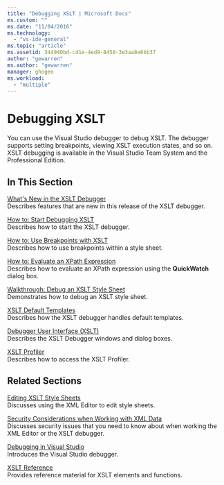 ```yaml
---
title: "Debugging XSLT | Microsoft Docs"
ms.custom: ""
ms.date: "11/04/2016"
ms.technology: 
  - "vs-ide-general"
ms.topic: "article"
ms.assetid: 344940bd-c41e-4ed9-8458-3e3aa8e6bb37
author: "gewarren"
ms.author: "gewarren"
manager: ghogen
ms.workload: 
  - "multiple"
---
```

# Debugging XSLT
You can use the Visual Studio debugger to debug XSLT. The debugger supports setting breakpoints, viewing XSLT execution states, and so on. XSLT debugging is available in the Visual Studio Team System and the Professional Edition.  
  
## In This Section  
 [What's New in the XSLT Debugger](../xml-tools/what-s-new-in-the-xslt-debugger.md)  
 Describes features that are new in this release of the XSLT debugger.  
  
 [How to: Start Debugging XSLT](../xml-tools/how-to-start-debugging-xslt.md)  
 Describes how to start the XSLT debugger.  
  
 [How to: Use Breakpoints with XSLT](../xml-tools/how-to-use-breakpoints-with-xslt.md)  
 Describes how to use breakpoints within a style sheet.  
  
 [How to: Evaluate an XPath Expression](../xml-tools/how-to-evaluate-an-xpath-expression.md)  
 Describes how to evaluate an XPath expression using the **QuickWatch** dialog box.  
  
 [Walkthrough: Debug an XSLT Style Sheet](../xml-tools/walkthrough-debug-an-xslt-style-sheet.md)  
 Demonstrates how to debug an XSLT style sheet.  
  
 [XSLT Default Templates](../xml-tools/xslt-default-templates.md)  
 Describes how the XSLT debugger handles default templates.  
  
 [Debugger User Interface (XSLT)](../xml-tools/debugger-user-interface-xslt.md)  
 Describes the XSLT Debugger windows and dialog boxes.  
  
 [XSLT Profiler](../xml-tools/xslt-profiler.md)  
 Describes how to access the XSLT Profiler.  
  
## Related Sections  
 [Editing XSLT Style Sheets](../xml-tools/editing-xslt-style-sheets.md)  
 Discusses using the XML Editor to edit style sheets.  
  
 [Security Considerations when Working with XML Data](../xml-tools/security-considerations-when-working-with-xml-data.md)  
 Discusses security issues that you need to know about when working the XML Editor or the XSLT debugger.  
  
 [Debugging in Visual Studio](../debugger/debugging-in-visual-studio.md)  
 Introduces the Visual Studio debugger.  
  
 [XSLT Reference](http://msdn.microsoft.com/678bcd68-cbbb-4be5-9dd2-40f94488a1cf)  
 Provides reference material for XSLT elements and functions.